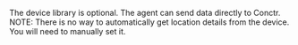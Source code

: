 The device library is optional. The agent can send data directly to Conctr.
NOTE: There is no way to automatically get location details from the device. You will need to manually set it.